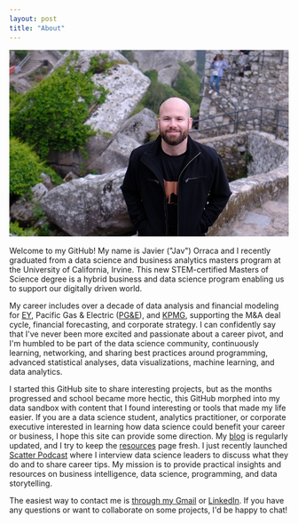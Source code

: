 ```yaml
---
layout: post
title: "About"
---
```


![](https://raw.githubusercontent.com/JavOrraca/Home/gh-pages/assets/img/Javier_Portugal.jpg)

Welcome to my GitHub! My name is Javier ("Jav") Orraca and I recently graduated from a data science and business analytics masters program at the University of California, Irvine. This new STEM-certified Masters of Science degree is a hybrid business and data science program enabling us to support our digitally driven world.

My career includes over a decade of data analysis and financial modeling for [EY](https://www.ey.com/en_gl/transactions), Pacific Gas & Electric ([PG&E](https://www.pge.com/en_US/about-pge/about-pge.page)), and [KPMG](https://tax.kpmg.us/services/valuations.html), supporting the M&A deal cycle, financial forecasting, and corporate strategy. I can confidently say that I've never been more excited and passionate about a career pivot, and I'm humbled to be part of the data science community, continuously learning, networking, and sharing best practices around programming, advanced statistical analyses, data visualizations, machine learning, and data analytics.

I started this GitHub site to share interesting projects, but as the months progressed and school became more hectic, this GitHub morphed into my data sandbox with content that I found interesting or tools that made my life easier. If you are a data science student, analytics practitioner, or corporate executive interested in learning how data science could benefit your career or business, I hope this site can provide some direction. My [blog](https://javorraca.github.io/Home/pages/blog.html) is regularly updated, and I try to keep the [resources](https://javorraca.github.io/Home/pages/resources.html) page fresh. I just recently launched [Scatter Podcast](https://soundcloud.com/scatterpodcast) where I interview data science leaders to discuss what they do and to share career tips. My mission is to provide practical insights and resources on business intelligence, data science, programming, and data storytelling.

The easiest way to contact me is [through my Gmail](mailto:orraca.javier@gmail.com) or [LinkedIn](https://www.linkedin.com/in/orraca/). If you have any questions or want to collaborate on some projects, I'd be happy to chat!
